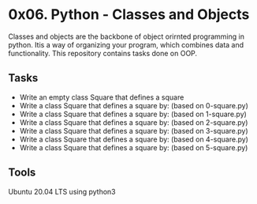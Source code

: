# 0x06. Python - Classes and Objects
Classes and objects are the backbone of object orirnted programming in python. Itis a way of organizing your program, which combines data and functionality.
This repository contains tasks done on OOP.

## Tasks
- Write an empty class Square that defines a square
- Write a class Square that defines a square by: (based on 0-square.py)
- Write a class Square that defines a square by: (based on 1-square.py)
- Write a class Square that defines a square by: (based on 2-square.py)
- Write a class Square that defines a square by: (based on 3-square.py)
- Write a class Square that defines a square by: (based on 4-square.py)
- Write a class Square that defines a square by: (based on 5-square.py)

## Tools
Ubuntu 20.04 LTS using python3

